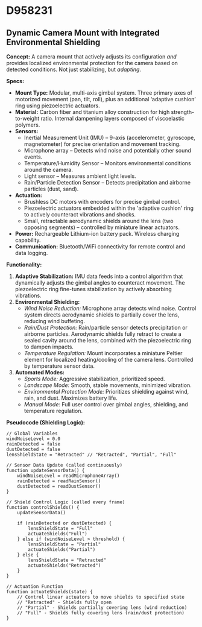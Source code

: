 # D958231

## Dynamic Camera Mount with Integrated Environmental Shielding

**Concept:** A camera mount that actively adjusts its configuration *and* provides localized environmental protection for the camera based on detected conditions. Not just stabilizing, but *adapting*.

**Specs:**

*   **Mount Type:** Modular, multi-axis gimbal system. Three primary axes of motorized movement (pan, tilt, roll), plus an additional ‘adaptive cushion’ ring using piezoelectric actuators.
*   **Material:** Carbon fiber and titanium alloy construction for high strength-to-weight ratio. Internal dampening layers composed of viscoelastic polymers.
*   **Sensors:**
    *   Inertial Measurement Unit (IMU) – 9-axis (accelerometer, gyroscope, magnetometer) for precise orientation and movement tracking.
    *   Microphone array – Detects wind noise and potentially other sound events.
    *   Temperature/Humidity Sensor – Monitors environmental conditions around the camera.
    *   Light sensor – Measures ambient light levels.
    *   Rain/Particle Detection Sensor – Detects precipitation and airborne particles (dust, sand).
*   **Actuation:**
    *   Brushless DC motors with encoders for precise gimbal control.
    *   Piezoelectric actuators embedded within the 'adaptive cushion' ring to actively counteract vibrations and shocks.
    *   Small, retractable aerodynamic shields around the lens (two opposing segments) – controlled by miniature linear actuators.
*   **Power:** Rechargeable Lithium-ion battery pack. Wireless charging capability.
*   **Communication:** Bluetooth/WiFi connectivity for remote control and data logging.

**Functionality:**

1.  **Adaptive Stabilization:** IMU data feeds into a control algorithm that dynamically adjusts the gimbal angles to counteract movement. The piezoelectric ring fine-tunes stabilization by actively absorbing vibrations.
2.  **Environmental Shielding:**
    *   *Wind Noise Reduction:* Microphone array detects wind noise. Control system directs aerodynamic shields to partially cover the lens, reducing wind buffeting.
    *   *Rain/Dust Protection:* Rain/particle sensor detects precipitation or airborne particles.  Aerodynamic shields fully retract to create a sealed cavity around the lens, combined with the piezoelectric ring to dampen impacts.
    *   *Temperature Regulation:*  Mount incorporates a miniature Peltier element for localized heating/cooling of the camera lens. Controlled by temperature sensor data.
3.  **Automated Modes:**
    *   *Sports Mode:* Aggressive stabilization, prioritized speed.
    *   *Landscape Mode:* Smooth, stable movements, minimized vibration.
    *   *Environmental Protection Mode:* Prioritizes shielding against wind, rain, and dust. Maximizes battery life.
    *   *Manual Mode:* Full user control over gimbal angles, shielding, and temperature regulation.

**Pseudocode (Shielding Logic):**

```
// Global Variables
windNoiseLevel = 0.0
rainDetected = false
dustDetected = false
lensShieldState = "Retracted" // "Retracted", "Partial", "Full"

// Sensor Data Update (called continuously)
function updateSensorData() {
    windNoiseLevel = readMicrophoneArray()
    rainDetected = readRainSensor()
    dustDetected = readDustSensor()
}

// Shield Control Logic (called every frame)
function controlShields() {
    updateSensorData()

    if (rainDetected or dustDetected) {
        lensShieldState = "Full"
        actuateShields("Full")
    } else if (windNoiseLevel > threshold) {
        lensShieldState = "Partial"
        actuateShields("Partial")
    } else {
        lensShieldState = "Retracted"
        actuateShields("Retracted")
    }
}

// Actuation Function
function actuateShields(state) {
    // Control linear actuators to move shields to specified state
    // "Retracted" - Shields fully open
    // "Partial" - Shields partially covering lens (wind reduction)
    // "Full" - Shields fully covering lens (rain/dust protection)
}

```